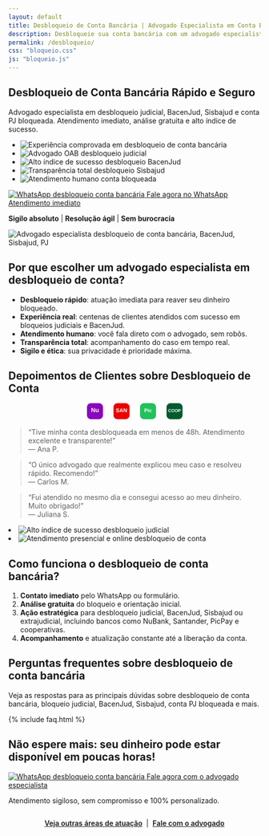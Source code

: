 ```yaml
---
layout: default
title: Desbloqueio de Conta Bancária | Advogado Especialista em Conta Bloqueada, BacenJud, Sisbajud, PJ e Judicial
description: Desbloqueie sua conta bancária com um advogado especialista em bloqueio judicial, BacenJud, Sisbajud e conta PJ bloqueada. Atendimento imediato, análise gratuita e alto índice de sucesso. Fale agora no WhatsApp!
permalink: /desbloqueio/
css: "bloqueio.css"
js: "bloqueio.js"
---
```


<section class="hero-overlay niche-hero fade-in">
  <div class="hero-content">
    <div class="hero-text">
      <h1 class="headline fade-in">Desbloqueio de Conta Bancária <span class="destaque">Rápido e Seguro</span></h1>
      <p class="subheadline fade-in delay-1">Advogado especialista em desbloqueio judicial, BacenJud, Sisbajud e conta PJ bloqueada. Atendimento imediato, análise gratuita e alto índice de sucesso.</p>
      <ul class="badges-list fade-in delay-2 niche-trust">
        <li><img src="{{ '/assets/img/badge-experience.svg' | relative_url }}" alt="Experiência comprovada em desbloqueio de conta bancária" title="Experiência comprovada"></li>
        <li><img src="{{ '/assets/img/badge-oab.svg' | relative_url }}" alt="Advogado OAB desbloqueio judicial" title="Advogado OAB"></li>
        <li><img src="{{ '/assets/img/badge-success.svg' | relative_url }}" alt="Alto índice de sucesso desbloqueio BacenJud" title="Alto índice de sucesso"></li>
        <li><img src="{{ '/assets/img/badge-clarity.svg' | relative_url }}" alt="Transparência total desbloqueio Sisbajud" title="Transparência total"></li>
        <li><img src="{{ '/assets/img/badge-empathy.svg' | relative_url }}" alt="Atendimento humano conta bloqueada" title="Atendimento humano"></li>
      </ul>
      <a class="wpp-btn fade-in delay-3 niche-cta cta-final" href="https://wa.me/5547997441694?text=Ol%C3%A1%2C+gostaria+de+ajuda+com+desbloqueio+de+conta+banc%C3%A1ria" target="_blank" rel="noopener" aria-label="Fale agora no WhatsApp">
        <span class="wpp-icon" aria-hidden="true">
          <img src="{{ '/assets/img/whatsapp.svg' | relative_url }}" alt="WhatsApp desbloqueio conta bancária">
        </span>
        Fale agora no WhatsApp <span class="badge-imediato">Atendimento imediato</span>
      </a>
      <p class="hero-obs fade-in delay-4 niche-trust"><strong>Sigilo absoluto</strong> | <strong>Resolução ágil</strong> | <strong>Sem burocracia</strong></p>
    </div>
    <div class="hero-img fade-in delay-2">
      <img src="{{ '/assets/img/murilo-ramos.png' | relative_url }}" alt="Advogado especialista desbloqueio de conta bancária, BacenJud, Sisbajud, PJ" class="advogado-foto">
    </div>
  </div>
</section>

<section class="niche-explain fade-in delay-2">
  <h2>Por que escolher um advogado especialista em desbloqueio de conta?</h2>
  <ul class="niche-benefits">
    <li><strong>Desbloqueio rápido</strong>: atuação imediata para reaver seu dinheiro bloqueado.</li>
    <li><strong>Experiência real</strong>: centenas de clientes atendidos com sucesso em bloqueios judiciais e BacenJud.</li>
    <li><strong>Atendimento humano</strong>: você fala direto com o advogado, sem robôs.</li>
    <li><strong>Transparência total</strong>: acompanhamento do caso em tempo real.</li>
    <li><strong>Sigilo e ética</strong>: sua privacidade é prioridade máxima.</li>
  </ul>
</section>

<section class="niche-social-proof fade-in delay-3">
  <h2>Depoimentos de Clientes sobre Desbloqueio de Conta</h2>
  <div class="bancos-experiencia" style="display:flex;justify-content:center;gap:1.5em;margin-bottom:1.2em;flex-wrap:wrap;">
    <img src="/assets/img/banco-nubank.svg" alt="NuBank" title="NuBank" style="height:32px;width:auto;" loading="lazy">
    <img src="/assets/img/banco-santander.svg" alt="Santander" title="Santander" style="height:32px;width:auto;" loading="lazy">
    <img src="/assets/img/banco-picpay.svg" alt="PicPay" title="PicPay" style="height:32px;width:auto;" loading="lazy">
    <img src="/assets/img/banco-cooperativa.svg" alt="Cooperativas" title="Cooperativas" style="height:32px;width:auto;" loading="lazy">
  </div>
  <div class="niche-testimonials depoimentos">
    <blockquote>“Tive minha conta desbloqueada em menos de 48h. Atendimento excelente e transparente!”<br><span class="depoente">— Ana P.</span></blockquote>
    <blockquote>“O único advogado que realmente explicou meu caso e resolveu rápido. Recomendo!”<br><span class="depoente">— Carlos M.</span></blockquote>
    <blockquote>“Fui atendido no mesmo dia e consegui acesso ao meu dinheiro. Muito obrigado!”<br><span class="depoente">— Juliana S.</span></blockquote>
  </div>
  <div class="provas-badges niche-trust">
    <li><img src="{{ '/assets/img/badge-success.svg' | relative_url }}" alt="Alto índice de sucesso desbloqueio judicial"></li>
    <li><img src="{{ '/assets/img/badge-presencial-online.svg' | relative_url }}" alt="Atendimento presencial e online desbloqueio de conta"></li>
  </div>
</section>

<section class="niche-explain fade-in delay-4">
  <h2>Como funciona o desbloqueio de conta bancária?</h2>
  <ol class="niche-steps">
    <li><strong>Contato imediato</strong> pelo WhatsApp ou formulário.</li>
    <li><strong>Análise gratuita</strong> do bloqueio e orientação inicial.</li>
    <li><strong>Ação estratégica</strong> para desbloqueio judicial, BacenJud, Sisbajud ou extrajudicial, incluindo bancos como NuBank, Santander, PicPay e cooperativas.</li>
    <li><strong>Acompanhamento</strong> e atualização constante até a liberação da conta.</li>
  </ol>
</section>

<section class="niche-explain fade-in delay-5 niche-faq">
  <h2>Perguntas frequentes sobre desbloqueio de conta bancária</h2>
  <p>Veja as respostas para as principais dúvidas sobre desbloqueio de conta bancária, bloqueio judicial, BacenJud, Sisbajud, conta PJ bloqueada e mais.</p>
  {% include faq.html %}
</section>

<section class="cta-urgencia fade-in delay-6 niche-cta-bottom" id="cta">
  <h2>Não espere mais: seu dinheiro pode estar disponível em poucas horas!</h2>
  <a class="wpp-btn cta-final" href="https://wa.me/5547997441694?text=Ol%C3%A1%2C+gostaria+de+ajuda+com+desbloqueio+de+conta+banc%C3%A1ria" target="_blank" rel="noopener" aria-label="Fale agora no WhatsApp">
    <span class="wpp-icon" aria-hidden="true">
      <img src="{{ '/assets/img/whatsapp.svg' | relative_url }}" alt="WhatsApp desbloqueio conta bancária">
    </span>
    Fale agora com o advogado especialista
  </a>
  <p class="cta-obs">Atendimento sigiloso, sem compromisso e 100% personalizado.</p>
</section>

<!-- Linkagem interna -->
<div style="text-align:center; margin:2em 0 0 0;">
  <a href="/areas/" style="color:var(--azul);text-decoration:underline;font-weight:600;">Veja outras áreas de atuação</a> &nbsp;|&nbsp;
  <a href="/contato/" style="color:var(--azul);text-decoration:underline;font-weight:600;">Fale com o advogado</a>
</div>
